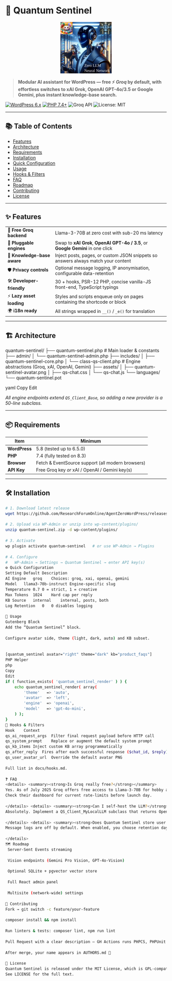 # 🚀 Quantum Sentinel

<p align="center">
  <img src="https://github.com/ResearchForumOnline/AgentZeroWordPress/blob/main/quantum-sentinel-avatar.png" alt="Quantum Sentinel Avatar" width="160">
</p>

> **Modular AI assistant for WordPress — free ⚡ *Groq* by default, with effortless switches to xAI Grok, OpenAI GPT-4o/3.5 or Google Gemini, plus instant knowledge-base search.**

[![WordPress 6.x](https://img.shields.io/badge/WordPress-6.x-blue.svg)](https://wordpress.org/)
[![PHP 7.4+](https://img.shields.io/badge/PHP-7.4%2B-blue.svg)](https://www.php.net/)
![Groq API](https://img.shields.io/badge/Groq-API-green.svg)
![License: MIT](https://img.shields.io/badge/License-MIT-green.svg)

---

## 📚 Table of Contents
- [Features](#-features)
- [Architecture](#-architecture)
- [Requirements](#-requirements)
- [Installation](#-installation)
- [Quick Configuration](#-quick-configuration)
- [Usage](#-usage)
- [Hooks & Filters](#-hooks--filters)
- [FAQ](#-faq)
- [Roadmap](#-roadmap)
- [Contributing](#-contributing)
- [License](#-license)

---

## ✨ Features

| | |
|---|---|
| 🔸 **Free Groq backend** | Llama-3-70B at zero cost with sub-20 ms latency |
| 🔌 **Pluggable engines** | Swap to **xAI Grok**, **OpenAI GPT-4o / 3.5**, or **Google Gemini** in one click |
| 📖 **Knowledge-base aware** | Inject posts, pages, or custom JSON snippets so answers always match your content |
| 🛡 **Privacy controls** | Optional message logging, IP anonymisation, configurable data-retention |
| 🛠 **Developer-friendly** | 30 + hooks, PSR-12 PHP, concise vanilla-JS front-end, TypeScript typings |
| ⚡ **Lazy asset loading** | Styles and scripts enqueue only on pages containing the shortcode or block |
| 🌍 **i18n ready** | All strings wrapped in `__()` / `_e()` for translation |

---

## 🏗 Architecture

quantum-sentinel/
├── quantum-sentinel.php # Main loader & constants
├── admin/
│ └── quantum-sentinel-admin.php
├── includes/
│ ├── quantum-sentinel-core.php
│ └── class-qs-client.php # Engine abstractions (Groq, xAI, OpenAI, Gemini)
├── assets/
│ ├── quantum-sentinel-avatar.png
│ ├── qs-chat.css
│ └── qs-chat.js
└── languages/
└── quantum-sentinel.pot

yaml
Copy
Edit

*All engine endpoints extend `QS_Client_Base`, so adding a new provider is a 50-line subclass.*

---

## 📦 Requirements

| Item | Minimum |
|------|---------|
| **WordPress** | 5.8 (tested up to 6.5.0) |
| **PHP** | 7.4 (fully tested on 8.3) |
| **Browser** | Fetch & EventSource support (all modern browsers) |
| **API Key** | Free Groq key *or* xAI / OpenAI / Gemini key(s) |

---

## 🛠 Installation

```bash
# 1. Download latest release
wget https://github.com/ResearchForumOnline/AgentZeroWordPress/releases/latest/download/quantum-sentinel.zip

# 2. Upload via WP-Admin or unzip into wp-content/plugins/
unzip quantum-sentinel.zip -d wp-content/plugins/

# 3. Activate
wp plugin activate quantum-sentinel   # or use WP-Admin → Plugins

# 4. Configure
#   WP-Admin → Settings → Quantum Sentinel → enter API key(s)
⚙️ Quick Configuration
Setting	Default	Description
AI Engine	groq	Choices: groq, xai, openai, gemini
Model	llama3-70b-instruct	Engine-specific slug
Temperature	0.7	0 = strict, 1 = creative
Max Tokens	1024	Hard cap per reply
KB Source	internal	internal, posts, both
Log Retention	0	0 disables logging

🚀 Usage
Gutenberg Block
Add the “Quantum Sentinel” block.

Configure avatar side, theme (light, dark, auto) and KB subset.


[quantum_sentinel avatar="right" theme="dark" kb="product_faqs"]
PHP Helper
php
Copy
Edit
if ( function_exists( 'quantum_sentinel_render' ) ) {
    echo quantum_sentinel_render( array(
        'theme'   => 'auto',
        'avatar'  => 'left',
        'engine'  => 'openai',
        'model'   => 'gpt-4o-mini',
    ) );
}
🔧 Hooks & Filters
Hook	Context
qs_ai_request_args	Filter final request payload before HTTP call
qs_system_prompt	Replace or augment the default system prompt
qs_kb_items	Inject custom KB array programmatically
qs_after_reply	Fires after each successful response ($chat_id, $reply)
qs_user_avatar_url	Override the default avatar PNG

Full list in docs/hooks.md.

❓ FAQ
<details> <summary><strong>Is Groq really free?</strong></summary>
Yes. As of July 2025 Groq offers free access to Llama-3-70B for hobby and production use.
Check their dashboard for current rate-limits before launch day.

</details> <details> <summary><strong>Can I self-host the LLM?</strong></summary>
Absolutely. Implement a QS_Client_MyLocalLLM subclass that returns OpenAI-compatible JSON and hook it via qs_client_factory.

</details> <details> <summary><strong>Does Quantum Sentinel store user data?</strong></summary>
Message logs are off by default. When enabled, you choose retention days (0 = none) and whether IPs are anonymised. All data lives in your own DB—no SaaS middle-man.

</details>
🗺 Roadmap
 Server-Sent Events streaming

 Vision endpoints (Gemini Pro Vision, GPT-4o-Vision)

 Optional SQLite + pgvector vector store

 Full React admin panel

 Multisite (network-wide) settings

🤝 Contributing
Fork → git switch -c feature/your-feature

composer install && npm install

Run linters & tests: composer lint, npm run lint

Pull Request with a clear description — GH Actions runs PHPCS, PHPUnit & Vitest

After merge, your name appears in AUTHORS.md 🎉

📜 License
Quantum Sentinel is released under the MIT License, which is GPL-compatible.
See LICENSE for the full text.


